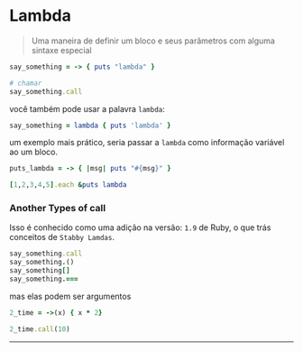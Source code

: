 # Lambda

> Uma maneira de definir um bloco e seus parâmetros com alguma sintaxe especial

```ruby
say_something = -> { puts "lambda" }

# chamar 
say_something.call
```

você também pode usar a palavra `lambda`:

```ruby
say_something = lambda { puts 'lambda' }
```

um exemplo mais prático, seria passar a `lambda` como informação variável ao um bloco.

```ruby
puts_lambda = -> { |msg| puts "#{msg}" }

[1,2,3,4,5].each &puts lambda
```


### Another Types of __call__

Isso é conhecido como uma adição na versão: `1.9` de Ruby, o que trás conceitos de `Stabby Lamdas`.

```ruby
say_something.call
say_something.()
say_something[]
say_something.===
```

mas elas podem ser argumentos

```ruby
2_time = ->(x) { x * 2}

2_time.call(10)
```

---------


